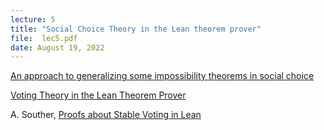 ```yaml
---
lecture: 5
title: "Social Choice Theory in the Lean theorem prover"
file:  lec5.pdf
date: August 19, 2022
---
```


[An approach to generalizing some impossibility theorems in social choice](https://arxiv.org/abs/2208.06907)

[Voting Theory in the Lean Theorem Prover](https://arxiv.org/abs/2110.08453)

A. Souther, [Proofs about Stable Voting in Lean](https://github.com/asouther4/lean-social-choice/tree/master/src)
